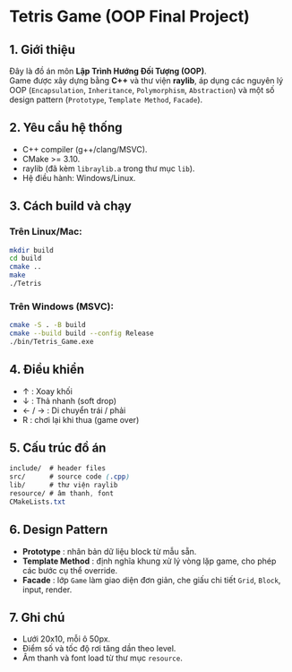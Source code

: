 # Tetris Game (OOP Final Project)

## 1. Giới thiệu
Đây là đồ án môn **Lập Trình Hướng Đối Tượng (OOP)**.  
Game được xây dựng bằng **C++** và thư viện **raylib**, áp dụng các nguyên lý OOP (`Encapsulation`, `Inheritance`, `Polymorphism`, `Abstraction`) và một số design pattern (`Prototype`, `Template Method`, `Facade`).

## 2. Yêu cầu hệ thống
- C++ compiler (g++/clang/MSVC).
- CMake >= 3.10.
- raylib (đã kèm `libraylib.a` trong thư mục `lib`).
- Hệ điều hành: Windows/Linux.

## 3. Cách build và chạy
### Trên Linux/Mac:
```bash
mkdir build
cd build
cmake ..
make
./Tetris
```
### Trên Windows (MSVC):
```bash
cmake -S . -B build
cmake --build build --config Release
./bin/Tetris_Game.exe
```

## 4. Điều khiển
- ↑ : Xoay khối 
- ↓ : Thả nhanh (soft drop)
- ← / → : Di chuyển trái / phải
- R : chơi lại khi thua (game over)

## 5. Cấu trúc đồ án
```css
include/  # header files
src/      # source code (.cpp)
lib/      # thư viện raylib
resource/ # âm thanh, font
CMakeLists.txt
```

## 6. Design Pattern 
- **Prototype** : nhân bản dữ liệu block từ mẫu sẵn.
- **Template Method** : định nghĩa khung xử lý vòng lặp game, cho phép các bước cụ thể override.
- **Facade** : lớp `Game` làm giao diện đơn giản, che giấu chi tiết `Grid`, `Block`, input, render.

## 7. Ghi chú 
- Lưới 20x10, mỗi ô 50px.
- Điểm số và tốc độ rơi tăng dần theo level.
- Âm thanh và font load từ thư mục `resource`.